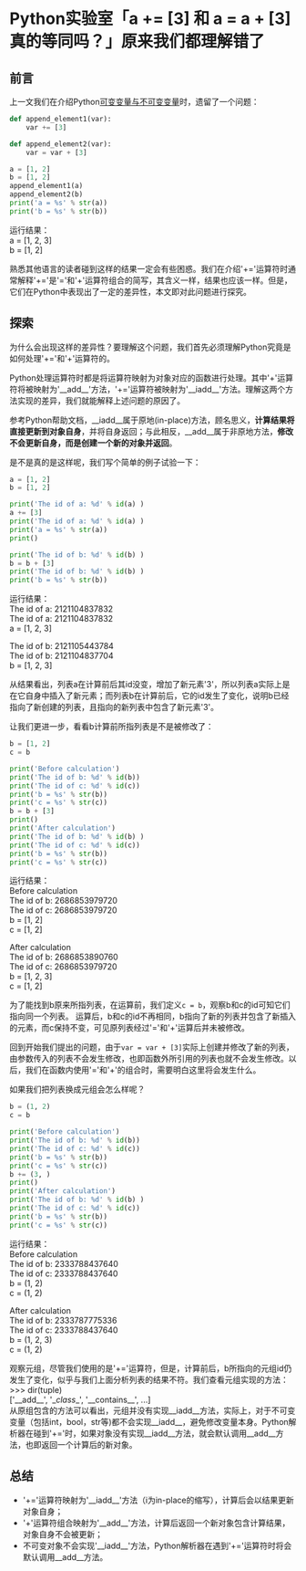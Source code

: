 # Python实验室「a += [3] 和 a = a + [3]真的等同吗？」原来我们都理解错了

## 前言
上一文我们在介绍Python[可变变量与不可变变量](https://www.toutiao.com/i6717525334629024263/)时，遗留了一个问题：

```python
def append_element1(var):
    var += [3]

def append_element2(var):
    var = var + [3]

a = [1, 2]
b = [1, 2]
append_element1(a)
append_element2(b)
print('a = %s' % str(a))
print('b = %s' % str(b))
```
运行结果：  
a = [1, 2, 3]  
b = [1, 2] 

熟悉其他语言的读者碰到这样的结果一定会有些困惑。我们在介绍'+='运算符时通常解释'+='是'='和'+'运算符组合的简写，其含义一样，结果也应该一样。但是，它们在Python中表现出了一定的差异性，本文即对此问题进行探究。

## 探索
为什么会出现这样的差异性？要理解这个问题，我们首先必须理解Python究竟是如何处理'+='和'+'运算符的。

Python处理运算符时都是将运算符映射为对象对应的函数进行处理。其中'+'运算符将被映射为'\_\_add\_\_'方法，'+='运算符被映射为'\_\_iadd\_\_'方法。理解这两个方法实现的差异，我们就能解释上述问题的原因了。

参考Python帮助文档，\_\_iadd\_\_属于原地(in-place)方法，顾名思义，**计算结果将直接更新到对象自身**，并将自身返回；与此相反，\_\_add\_\_属于非原地方法，**修改不会更新自身，而是创建一个新的对象并返回**。

是不是真的是这样呢，我们写个简单的例子试验一下：
```python
a = [1, 2]
b = [1, 2]

print('The id of a: %d' % id(a) )
a += [3]
print('The id of a: %d' % id(a) )
print('a = %s' % str(a))
print()

print('The id of b: %d' % id(b) )
b = b + [3]
print('The id of b: %d' % id(b) )
print('b = %s' % str(b))
```
运行结果：  
The id of a: 2121104837832  
The id of a: 2121104837832  
a = [1, 2, 3]  

The id of b: 2121105443784  
The id of b: 2121104837704  
b = [1, 2, 3]  

从结果看出，列表a在计算前后其id没变，增加了新元素'3'，所以列表a实际上是在它自身中插入了新元素；而列表b在计算前后，它的id发生了变化，说明b已经指向了新创建的列表，且指向的新列表中包含了新元素'3'。

让我们更进一步，看看b计算前所指列表是不是被修改了：

```python
b = [1, 2]
c = b

print('Before calculation')
print('The id of b: %d' % id(b))
print('The id of c: %d' % id(c))
print('b = %s' % str(b))
print('c = %s' % str(c))
b = b + [3]
print()
print('After calculation')
print('The id of b: %d' % id(b) )
print('The id of c: %d' % id(c))
print('b = %s' % str(b))
print('c = %s' % str(c))
```
运行结果：  
Before calculation  
The id of b: 2686853979720  
The id of c: 2686853979720  
b = [1, 2]  
c = [1, 2]  

After calculation  
The id of b: 2686853890760  
The id of c: 2686853979720  
b = [1, 2, 3]  
c = [1, 2]  

为了能找到b原来所指列表，在运算前，我们定义`c = b`，观察b和c的id可知它们指向同一个列表。
运算后，b和c的id不再相同，b指向了新的列表并包含了新插入的元素，而c保持不变，可见原列表经过'='和'+'运算后并未被修改。

回到开始我们提出的问题，由于`var = var + [3]`实际上创建并修改了新的列表，由参数传入的列表不会发生修改，也即函数外所引用的列表也就不会发生修改。以后，我们在函数内使用'='和'+'的组合时，需要明白这里将会发生什么。

如果我们把列表换成元组会怎么样呢？
```python
b = (1, 2)
c = b

print('Before calculation')
print('The id of b: %d' % id(b))
print('The id of c: %d' % id(c))
print('b = %s' % str(b))
print('c = %s' % str(c))
b += (3, )
print()
print('After calculation')
print('The id of b: %d' % id(b) )
print('The id of c: %d' % id(c))
print('b = %s' % str(b))
print('c = %s' % str(c))
```
运行结果：  
Before calculation  
The id of b: 2333788437640  
The id of c: 2333788437640  
b = (1, 2)  
c = (1, 2)  

After calculation  
The id of b: 2333787775336  
The id of c: 2333788437640  
b = (1, 2, 3)  
c = (1, 2)  

观察元组，尽管我们使用的是'+='运算符，但是，计算前后，b所指向的元组id仍发生了变化，似乎与我们上面分析列表的结果不符。我们查看元组实现的方法：  
\>>> dir(tuple)  
\['\_\_add_\_', '\__class__', '\_\_contains\_\_', ...]  
从原组包含的方法可以看出，元组并没有实现\_\_iadd\_\_方法，实际上，对于不可变变量（包括int，bool，str等)都不会实现\_\_iadd\_\_，避免修改变量本身。Python解析器在碰到'+='时，如果对象没有实现\_\_iadd\_\_方法，就会默认调用\_\_add\_\_方法，也即返回一个计算后的新对象。

## 总结
- '+='运算符映射为'\_\_iadd\_\_'方法（i为in-place的缩写），计算后会以结果更新对象自身；
- '+'运算符组合映射为'\_\_add\_\_'方法，计算后返回一个新对象包含计算结果，对象自身不会被更新；
- 不可变对象不会实现'\_\_iadd\_\_'方法，Python解析器在遇到'+='运算符时将会默认调用\_\_add\_\_方法。